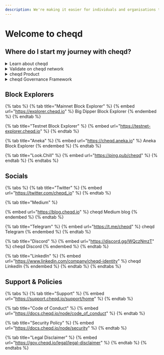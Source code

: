 ```yaml
---
description: We're making it easier for individuals and organisations to trust each other.
---
```


# Welcome to cheqd

## Where do I start my journey with cheqd?

<details>

<summary>Learn about cheqd</summary>

* [What is cheqd?](overview/cheqd-101/README.md)
* [Introduction to decentralised identity](overview/introduction-to-decentralised-identity/)
* [Introduction to $CHEQ](overview/introduction-to-usdcheq/)
* [Where to find $CHEQ](getting-set-up-on-cheqd/where-to-find-usdcheq.md)
* [Tokenomics](overview/tokenomics/)

</details>

<details>

<summary>Validate on cheqd network</summary>

* [cheqd Node Documentation](https://docs.cheqd.io/node)
* [Setting up a new cheqd node](https://docs.cheqd.io/node/getting-started/setup-and-configure)
* [Validator guide](https://docs.cheqd.io/node/validator-guides/validator-guide)

</details>

<details>

<summary>cheqd Product</summary>

* [Product Overview](https://product.cheqd.io/)
* [Interactive roadmap](https://sharing.clickup.com/6600954/tl/h/69e7u-8222/6f126b298e224c8)
* [Technical identity documentation](https://docs.cheqd.io/identity)
* [Building using the Veramo SDK for cheqd](https://docs.cheqd.io/identity/building-decentralized-identity-apps/veramo-sdk-for-cheqd)

</details>

<details>

<summary>cheqd Governance Framework</summary>

* [Contributing to cheqd](https://docs.cheqd.io/governance/participating-in-governance/contributing)
* [How to vote](https://docs.cheqd.io/governance/participating-in-governance/voting)
* [cheqd Governance Principles](https://docs.cheqd.io/governance/governance-principles/principles)
* [cheqd Governance Forum](https://commonwealth.im/cheqd)

</details>

## Block Explorers

{% tabs %}
{% tab title="Mainnet Block Explorer" %}
{% embed url="https://explorer.cheqd.io" %}
Big Dipper Block Explorer
{% endembed %}
{% endtab %}

{% tab title="Testnet Block Explorer" %}
{% embed url="https://testnet-explorer.cheqd.io" %}
{% endtab %}

{% tab title="Aneka" %}
{% embed url="https://cheqd.aneka.io" %}
Aneka Block Explorer
{% endembed %}
{% endtab %}

{% tab title="Look.Chill" %}
{% embed url="https://ping.pub/cheqd" %}
{% endtab %}
{% endtabs %}

## Socials

{% tabs %}
{% tab title="Twitter" %}
{% embed url="https://twitter.com/cheqd_io" %}
{% endtab %}

{% tab title="Medium" %}


{% embed url="https://blog.cheqd.io" %}
cheqd Medium blog
{% endembed %}
{% endtab %}

{% tab title="Telegram" %}
{% embed url="https://t.me/cheqd" %}
cheqd Telegram
{% endembed %}
{% endtab %}

{% tab title="Discord" %}
{% embed url="https://discord.gg/WQczNmzT" %}
cheqd Discord
{% endembed %}
{% endtab %}

{% tab title="LinkedIn" %}
{% embed url="https://www.linkedin.com/company/cheqd-identity" %}
cheqd LinkedIn
{% endembed %}
{% endtab %}
{% endtabs %}

## Support & Policies

{% tabs %}
{% tab title="Support" %}
{% embed url="https://support.cheqd.io/support/home" %}
{% endtab %}

{% tab title="Code of Conduct" %}
{% embed url="https://docs.cheqd.io/node/code_of_conduct" %}
{% endtab %}

{% tab title="Security Policy" %}
{% embed url="https://docs.cheqd.io/node/security" %}
{% endtab %}

{% tab title="Legal Disclaimer" %}
{% embed url="https://gov.cheqd.io/legal/legal-disclaimer" %}
{% endtab %}
{% endtabs %}
